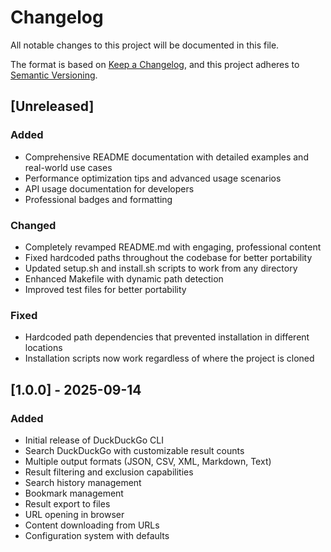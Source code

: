 # Changelog

All notable changes to this project will be documented in this file.

The format is based on [Keep a Changelog](https://keepachangelog.com/en/1.0.0/),
and this project adheres to [Semantic Versioning](https://semver.org/spec/v2.0.0.html).

## [Unreleased]

### Added
- Comprehensive README documentation with detailed examples and real-world use cases
- Performance optimization tips and advanced usage scenarios
- API usage documentation for developers
- Professional badges and formatting

### Changed
- Completely revamped README.md with engaging, professional content
- Fixed hardcoded paths throughout the codebase for better portability
- Updated setup.sh and install.sh scripts to work from any directory
- Enhanced Makefile with dynamic path detection
- Improved test files for better portability

### Fixed
- Hardcoded path dependencies that prevented installation in different locations
- Installation scripts now work regardless of where the project is cloned

## [1.0.0] - 2025-09-14

### Added
- Initial release of DuckDuckGo CLI
- Search DuckDuckGo with customizable result counts
- Multiple output formats (JSON, CSV, XML, Markdown, Text)
- Result filtering and exclusion capabilities
- Search history management
- Bookmark management
- Result export to files
- URL opening in browser
- Content downloading from URLs
- Configuration system with defaults